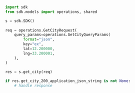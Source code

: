 <!-- Start SDK Example Usage -->
```python
import sdk
from sdk.models import operations, shared

s = sdk.SDK()
    
req = operations.GetCityRequest(
    query_params=operations.GetCityQueryParams(
        format="json",
        key="ex",
        lat=12.200000,
        lng=33.200001,
    ),
)
    
res = s.get_city(req)

if res.get_city_200_application_json_string is not None:
    # handle response
```
<!-- End SDK Example Usage -->
